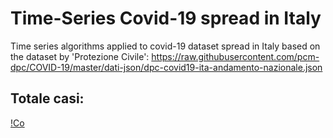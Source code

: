 # Time-Series Covid-19 spread in Italy
Time series algorithms applied to covid-19 dataset spread in Italy
based on the dataset by 'Protezione Civile':
https://raw.githubusercontent.com/pcm-dpc/COVID-19/master/dati-json/dpc-covid19-ita-andamento-nazionale.json

## Totale casi:

[!Co](./covid_totale_casi.png)


